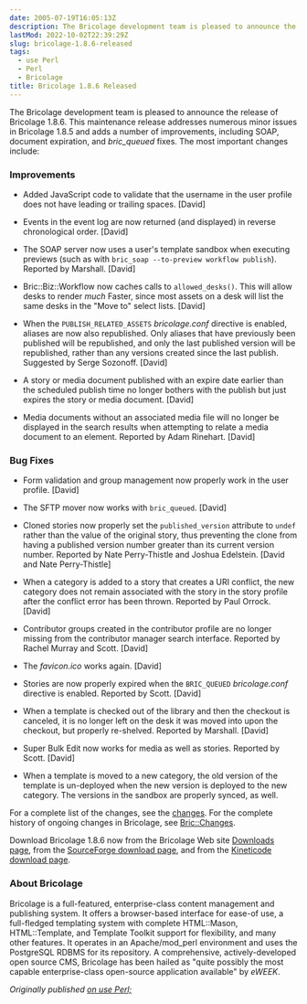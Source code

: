```yaml
---
date: 2005-07-19T16:05:13Z
description: The Bricolage development team is pleased to announce the release of Bricolage 1.8.6.
lastMod: 2022-10-02T22:39:29Z
slug: bricolage-1.8.6-released
tags:
  - use Perl
  - Perl
  - Bricolage
title: Bricolage 1.8.6 Released
---
```


The Bricolage development team is pleased to announce the release of
Bricolage 1.8.6. This maintenance release addresses numerous minor
issues in Bricolage 1.8.5 and adds a number of improvements, including
SOAP, document expiration, and *bric_queued* fixes. The most important
changes include:

### Improvements ###

*   Added JavaScript code to validate that the username in the user
    profile does not have leading or trailing spaces. [David]

*   Events in the event log are now returned (and displayed) in reverse
    chronological order. [David]

*   The SOAP server now uses a user's template sandbox when executing
    previews (such as with `bric_soap --to-preview workflow publish`).
    Reported by Marshall. [David]

*   Bric::Biz::Workflow now caches calls to `allowed_desks()`. This
    will allow desks to render *much* Faster, since most assets on a
    desk will list the same desks in the "Move to" select lists.
    [David]

*   When the `PUBLISH_RELATED_ASSETS` *bricolage.conf* directive is
    enabled, aliases are now also republished. Only aliases that have
    previously been published will be republished, and only the last
    published version will be republished, rather than any versions
    created since the last publish. Suggested by Serge Sozonoff.
    [David]

*   A story or media document published with an expire date earlier
    than the scheduled publish time no longer bothers with the publish
    but just expires the story or media document. [David]

*   Media documents without an associated media file will no longer be
    displayed in the search results when attempting to relate a media
    document to an element. Reported by Adam Rinehart. [David]

### Bug Fixes ###

*   Form validation and group management now properly work in the user
    profile. [David]

*   The SFTP mover now works with `bric_queued`. [David]

*   Cloned stories now properly set the `published_version` attribute
    to `undef` rather than the value of the original story, thus
    preventing the clone from having a published version number greater
    than its current version number. Reported by Nate Perry-Thistle and
    Joshua Edelstein. [David and Nate Perry-Thistle]

*   When a category is added to a story that creates a URI conflict,
    the new category does not remain associated with the story in the
    story profile after the conflict error has been thrown. Reported by
    Paul Orrock. [David]

*   Contributor groups created in the contributor profile are no longer
    missing from the contributor manager search interface. Reported by
    Rachel Murray and Scott. [David]

*   The *favicon.ico* works again. [David]

*   Stories are now properly expired when the `BRIC_QUEUED` *bricolage.conf*
    directive is enabled. Reported by Scott. [David]

*   When a template is checked out of the library and then the checkout
    is canceled, it is no longer left on the desk it was moved into
    upon the checkout, but properly re-shelved. Reported by Marshall.
    [David]

*   Super Bulk Edit now works for media as well as stories. Reported by
    Scott. [David]

*   When a template is moved to a new category, the old version of the
    template is un-deployed when the new version is deployed to the new
    category. The versions in the sandbox are properly synced, as well.

For a complete list of the changes, see the [changes].
For the complete history of ongoing changes in Bricolage, see [Bric::Changes].

Download Bricolage 1.8.6 now from the Bricolage Web site [Downloads page], from
the [SourceForge download page], and from the [Kineticode download page].

### About Bricolage ###

Bricolage is a full-featured, enterprise-class content management and publishing
system. It offers a browser-based interface for ease-of use, a full-fledged
templating system with complete HTML::Mason, HTML::Template, and Template
Toolkit support for flexibility, and many other features. It operates in an
Apache/mod_perl environment and uses the PostgreSQL RDBMS for its repository. A
comprehensive, actively-developed open source CMS, Bricolage has been hailed as
"quite possibly the most capable enterprise-class open-source application
available" by *eWEEK*.

*Originally published [on use Perl;]*

  [changes]: http://www.bricolage.cc/news/announce/changes/bricolage-1.8.6/
  [Bric::Changes]: http://www.bricolage.cc/docs/api/current/Bric::Changes
  [Downloads page]: http://www.bricolage.cc/downloads/
  [SourceForge download page]: http://sourceforge.net/project/showfiles.php?group_id=34789
  [Kineticode download page]: http://www.kineticode.com/bricolage/index2.html
  [on use Perl;]: https://use-perl.github.io/user/Theory/journal/25791/
    "use.perl.org journal of Theory: “Bricolage 1.8.6 Released”"
